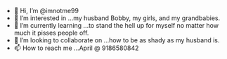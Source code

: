 - 👋 Hi, I’m @imnotme99
- 👀 I’m interested in ...my husband Bobby, my girls, and my grandbabies. 
- 🌱 I’m currently learning ...to stand the hell up for myself no matter how much it pisses people off.
- 💞️ I’m looking to collaborate on ...how to be as shady as my husband is. 
- 📫 How to reach me ...April @ 9186580842

<!---
imnotme99/imnotme99 is a ✨ special ✨ repository because its `README.md` (this file) appears on your GitHub profile.
You can click the Preview link to take a look at your changes.
--->

